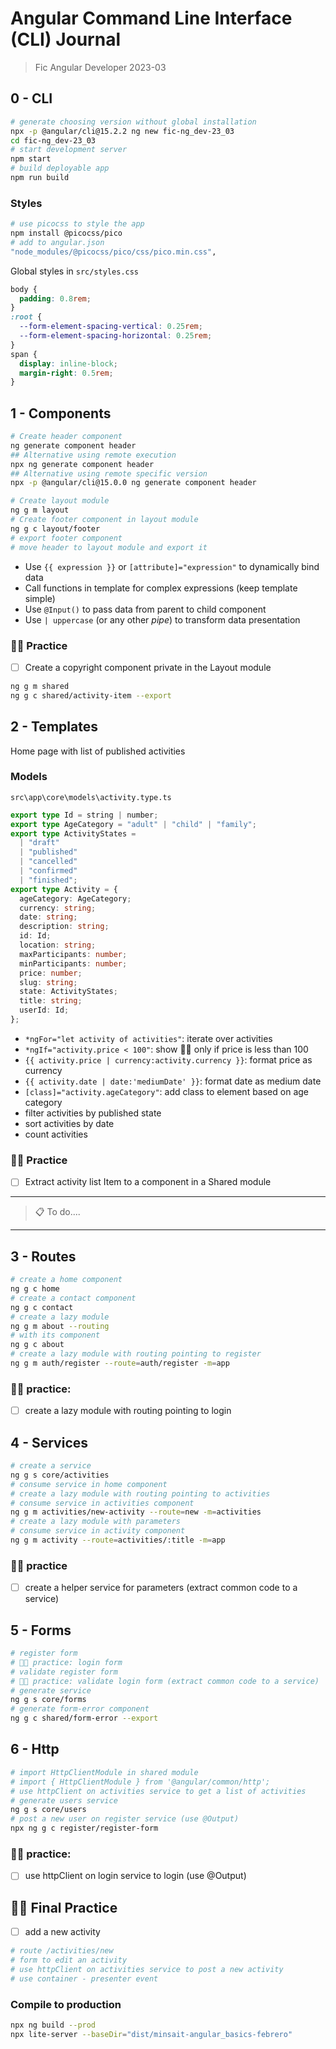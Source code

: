 # Angular Command Line Interface (CLI) Journal

> Fic Angular Developer 2023-03

## 0 - CLI

```bash
# generate choosing version without global installation
npx -p @angular/cli@15.2.2 ng new fic-ng_dev-23_03
cd fic-ng_dev-23_03
# start development server
npm start
# build deployable app
npm run build
```

### Styles

```bash
# use picocss to style the app
npm install @picocss/pico
# add to angular.json
"node_modules/@picocss/pico/css/pico.min.css",
```

Global styles in `src/styles.css`

```css
body {
  padding: 0.8rem;
}
:root {
  --form-element-spacing-vertical: 0.25rem;
  --form-element-spacing-horizontal: 0.25rem;
}
span {
  display: inline-block;
  margin-right: 0.5rem;
}
```

## 1 - Components

```bash
# Create header component
ng generate component header
## Alternative using remote execution
npx ng generate component header
## Alternative using remote specific version
npx -p @angular/cli@15.0.0 ng generate component header
```

```bash
# Create layout module
ng g m layout
# Create footer component in layout module
ng g c layout/footer
# export footer component
# move header to layout module and export it
```

- Use `{{ expression }}` or `[attribute]="expression"` to dynamically bind data
- Call functions in template for complex expressions (keep template simple)
- Use `@Input()` to pass data from parent to child component
- Use `| uppercase` (or any other _pipe_) to transform data presentation

### 🫵🏼 Practice

- [ ] Create a copyright component private in the Layout module

```bash
ng g m shared
ng g c shared/activity-item --export
```

## 2 - Templates

Home page with list of published activities

### Models

`src\app\core\models\activity.type.ts`

```typescript
export type Id = string | number;
export type AgeCategory = "adult" | "child" | "family";
export type ActivityStates =
  | "draft"
  | "published"
  | "cancelled"
  | "confirmed"
  | "finished";
export type Activity = {
  ageCategory: AgeCategory;
  currency: string;
  date: string;
  description: string;
  id: Id;
  location: string;
  maxParticipants: number;
  minParticipants: number;
  price: number;
  slug: string;
  state: ActivityStates;
  title: string;
  userId: Id;
};
```

- `*ngFor="let activity of activities"`: iterate over activities
- `*ngIf="activity.price < 100"`: show 🫰🏼 only if price is less than 100
- `{{ activity.price | currency:activity.currency }}`: format price as currency
- `{{ activity.date | date:'mediumDate' }}`: format date as medium date
- `[class]="activity.ageCategory"`: add class to element based on age category
- filter activities by published state
- sort activities by date
- count activities

### 🫵🏼 Practice

- [ ] Extract activity list Item to a component in a Shared module

---

> 📋 To do....

---

## 3 - Routes

```bash
# create a home component
ng g c home
# create a contact component
ng g c contact
# create a lazy module
ng g m about --routing
# with its component
ng g c about
# create a lazy module with routing pointing to register
ng g m auth/register --route=auth/register -m=app
```

### 🫵🏼 practice:

- [ ] create a lazy module with routing pointing to login

## 4 - Services

```bash
# create a service
ng g s core/activities
# consume service in home component
# create a lazy module with routing pointing to activities
# consume service in activities component
ng g m activities/new-activity --route=new -m=activities
# create a lazy module with parameters
# consume service in activity component
ng g m activity --route=activities/:title -m=app
```

### 🫵🏼 practice

- [ ] create a helper service for parameters (extract common code to a service)

## 5 - Forms

```bash
# register form
# 🫵🏼 practice: login form
# validate register form
# 🫵🏼 practice: validate login form (extract common code to a service)
# generate service
ng g s core/forms
# generate form-error component
ng g c shared/form-error --export
```

## 6 - Http

```bash
# import HttpClientModule in shared module
# import { HttpClientModule } from '@angular/common/http';
# use httpClient on activities service to get a list of activities
# generate users service
ng g s core/users
# post a new user on register service (use @Output)
npx ng g c register/register-form
```

### 🫵🏼 practice:

- [ ] use httpClient on login service to login (use @Output)

## 🫵🏼 Final Practice

- [ ] add a new activity

```bash
# route /activities/new
# form to edit an activity
# use httpClient on activities service to post a new activity
# use container - presenter event
```

### Compile to production

```bash
npx ng build --prod
npx lite-server --baseDir="dist/minsait-angular_basics-febrero"
```
